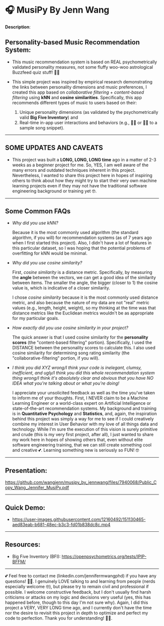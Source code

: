 # 🎧 MusiPy By Jenn Wang
**Description**: 


## Personality-based Music Recommendation System: 
- This music recommendation system is based on REAL psychometrically validated personality measures, not some fluffy woo-woo astrological Buzzfeed quiz stuff! 🔮🤓

- This simple project was inspired by empirical research demonstrating the links between personality dimensions and music preferences, I created this app based on _collaborative filtering_ + _content-based filtering_ using **kNN** and **cosine similarities**. Specifically, this app recommends different types of music to users based on their: 
  1) Unique personality dimensions (as validated by the psychometrically valid **Big Five Inventory**) and
  2) Real-time in-app user interactions and behaviors (e.g., 👍🏻 or 👎🏻 to a sample song snippet).
 
----------------------------------------------------------------------------------------------------------------
## **SOME UPDATES AND CAVEATS**

- This project was built a **LONG, LONG, LONG time** ago in a matter of 2-3 weeks as a beginner project for me. So, YES, I am well aware of the many errors and outdated techniques inherent in this project. Nevertheless, I wanted to share this project here in hopes of inspiring others to think about how they might try to start their very own machine learning projects even if they may not have the traditional software engineering background or training yet 🤓. 
----------------------------------------------------------------------------------------
## **Some Common FAQs** 
- *Why did you use kNN?*

  Because it is the most commonly used algorithm (the standard algorithm, if you will) for recommendation systems (as of 7 years ago when I first started this project). Also, I didn't have a lot of features in this particular dataset, so I was hoping that the potential problems of overfitting for kNN would be minimal. 

- *Why did you use cosine similarity?*
  
  First, *cosine similarity* is a distance metric. Specifically, by measuring the **angle** between the vectors, we can get a good idea of the similarity between items. The smaller the angle, the bigger (closer to 1) the cosine value is, which is indicative of a closer similarity.

  
  I chose *cosine similarity* because it is the most commonly used distance metric, and also because the nature of my data are not "real" metric values (e.g., length, height, weight), so my thinking at the time was that distance metrics like the Euclidean metrics wouldn't be as appropriate for my particular goals. 

- *How exactly did you use cosine similarity in your project?*

  The quick answer is that I used cosine similarity for the **personality scores** (the "content-based filtering" portion). Specifically, I used the DISTANCE between the personality scores to calculate this. I also used cosine similarity for determining song rating similarity (the "collaborative-filtering" portion, if you will).


- *I think you did XYZ wrong/I think your code is inelegant, clumsy, inefficient, and ugly/I think you did this whole recommendation system thing wrong/I think it's absolutely clear and obvious that you have NO IDEA what you're talking about or what you're doing!* 


  I appreciate your unsolicited feedback as well as the time you've taken to inform me of your thoughts. First, I NEVER claim to be a Machine Learning Engineer or a world-class expert on Artificial Intelligence or state-of-the-art recommendation systems. My background and training is in **Quantitative Psychology** and **Statistics**, and, again, the inspiration behind this project was simply a way for me to see if I could creatively combine my interest in User Behavior with my love of all things data and technology. While I'm sure the execution of this vision is surely primitive and crude (this is my very first project, after all), I just wanted to share my work here in hopes of showing others that, even without elite software engineering training, that we can still create something cool and creative 💕. Learning something new is seriously so FUN! 🤓

--------------------------------------------------------------------------------------------------------------------------------------------------------------------------------------------------------
## **Presentation**: 

https://github.com/wangjenn/musipy_by_jennwang/files/7940068/Public_Copy_Wang_Jennifer_MusiPy.pdf


--------------------------------------------------------------------------------------------------------------------------------------------------------------------------------------------------------
## Quick Demo: 
- https://user-images.githubusercontent.com/12160492/151130465-aed83eab-b681-48ec-b3c3-fd01b838dc8c.mp4


--------------------------------------------------------------------------------------------------------------------------------------------------------------------------------------------------------
## Resources: 
- Big Five Inventory (BFI): https://openpsychometrics.org/tests/IPIP-BFFM/


----------------------------------------------------------------------------------------------------------------
💕 Feel free to contact me (linkedin.com/jennifermwangphd) if you have any questions! 👍🏻. I genuinely LOVE talking to and learning from people (nerds especially welcome 🤓), but please try to remain civil and professional if possible. I welcome constructive feedback, but I don't usually find harsh criticisms or attacks on my logic and decisions very useful (yes, this has happened before, though to this day I'm not sure why). Again, I did this project a VERY, VERY LONG time ago, and I currently don't have the time nor the desire to revisit this project in depth to optimize and perfect my code to perfection. Thank you for understanding! 🙏🏻. 
